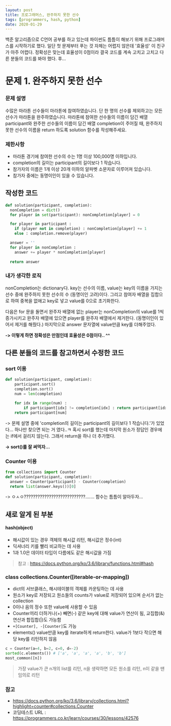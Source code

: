 ```yaml
---
layout: post
title: 프로그래머스, 완주하지 못한 선수
tags: [programmers, hash, python]
date: 2020-01-29
---
```


백준 알고리즘으로 C언어 공부를 하고 있는데 파이썬도 틈틈이 해보기 위해 프로그래머스를 시작하기로 했다.
일단 첫 문제부터 푸는 것 자체는 어렵지 않은데 '효율성' 이 친구가 아주 어렵다. 정확성은 맞는데 효율성이 0점이라 결국 코드를 계속 고치고 고치고 다른 분들의 코드를 봐야 했다. 후...

# 문제 1. 완주하지 못한 선수
 
### 문제 설명

수많은 마라톤 선수들이 마라톤에 참여하였습니다. 단 한 명의 선수를 제외하고는 모든 선수가 마라톤을 완주하였습니다.
마라톤에 참여한 선수들의 이름이 담긴 배열 participant와 완주한 선수들의 이름이 담긴 배열 completion이 주어질 때,
완주하지 못한 선수의 이름을 return 하도록 solution 함수를 작성해주세요.
 
### 제한사항

- 마라톤 경기에 참여한 선수의 수는 1명 이상 100,000명 이하입니다.
- completion의 길이는 participant의 길이보다 1 작습니다.
- 참가자의 이름은 1개 이상 20개 이하의 알파벳 소문자로 이루어져 있습니다.
- 참가자 중에는 동명이인이 있을 수 있습니다.

## 작성한 코드

```python
def solution(participant, completion):
  nonCompletion = dict()
  for player in set(participant): nonCompletion[player] = 0

  for player in participant :
    if (player not in completion) : nonCompletion[player] += 1
    else : completion.remove(player)

  answer = ''
  for player in nonCompletion :
    answer += player * nonCompletion[player]
  
  return answer
```

### 내가 생각한 로직

nonCompletion는 dictionary다.
key는 선수의 이름, value는 key의 이름을 가지는 선수 중에 완주하지 못한 선수의 수 (동명이인 고려)이다.
그리고 참여자 배열을 집합으로 하여 중복을 없애고 key로 넣고 value를 0으로 초기화한다. 

다음은 for 문을 돌면서 완주자 배열에 없는 player는 nonCompletion의 value를 1씩 증가시키고
완주자 배열에 있으면 player를 완주자 배열에서 제거한다. (동명이인이 있어서 제거를 해줬다.)
마지막으로 answer 문자열에 value만큼 key를 더해주었다. 

**-> 이렇게 하면 정확성은 만점인데 효율성은 0점이다.. ^^**

## 다른 분들의 코드를 참고하면서 수정한 코드

### sort 이용

```python
def solution(participant, completion):
    participant.sort()
    completion.sort()
    num = len(completion)

    for idx in range(num) :
        if participant[idx] != completion[idx] : return participant[idx]
    return participant[num]
```

-> 문제 설명 중에 'completion의 길이는 participant의 길이보다 1 작습니다.'가 있었다... 하나만 찾으면 되는 거 였다..ㅋ
혹시 sort를 했는데 마지막 원소가 정답인 경우에는 if에서 걸리지 않는다. 그래서 return을 하나 더 추가했다.

**-> sort()를 잘 써먹자...**


### Counter 이용

```python
from collections import Counter
def solution(participant, completion): 
  answer = Counter(participant) - Counter(completion) 
  return list(answer.keys())[0]
```
-> ㅇㅅㅇ???????????????????????????....... 함수는 틈틈이 알아두자...

## 새로 알게 된 부분

#### hash(object)

- 해시값이 있는 경우 객체의 해시값 리턴, 해시값은 정수(int)
- 딕셔너리 키를 빨리 비교하는 데 사용
- 1과 1.0은 데이터 타입이 다름에도 같은 해시값을 가짐

>참고 : https://docs.python.org/ko/3.6/library/functions.html#hash

### class collections.Counter([iterable-or-mapping])

- dict의 서브클래스, 해시테이블의 객체를 카운팅하는 데 사용
- 원소가 key로 저장되고 원소들의 counts가 value로 저장되어 있으며 순서가 없는 collection
- 0이나 음의 정수 또한 value에 사용할 수 있음
- Counter끼리 더하거나(+) 빼면(-) 같은 key에 대해 value가 연산이 됨, 교집합(&) 연산과 합집합(|)도 가능함
- `+[Counter], -[Counter]`도 가능
- elements()	value만큼 key를 iterate하게 return한다. value가 1보다 작으면 해당 key를 리턴하지 않음

```python
c = Counter(a=4, b=2, c=0, d=-2) 
sorted(c.elements()) # ['a', 'a', 'a', 'a', 'b', 'b']
most_common([n])
```
> 가장 value가 큰 n개의 list를 리턴, n을 생략하면 모든 원소를 리턴, n이 같을 땐 임의로 리턴
 
### 참고
- https://docs.python.org/ko/3.6/library/collections.html?highlight=counter#collections.Counter
- 코딩테스트 URL : https://programmers.co.kr/learn/courses/30/lessons/42576

